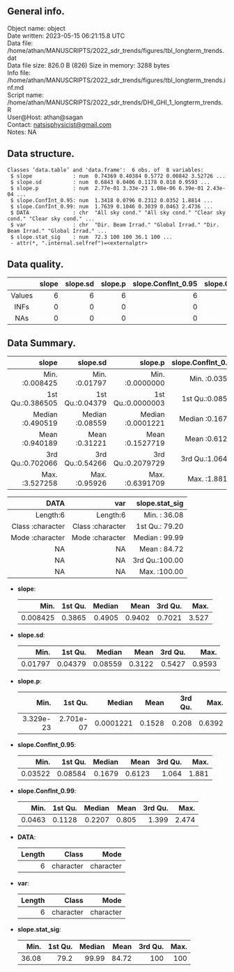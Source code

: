 <!-- This is a markdown file. -->


 General info.
---------------

Object name:    object      
Date written:   2023-05-15 06:21:15.8 UTC  
Data file:      /home/athan/MANUSCRIPTS/2022_sdr_trends/figures/tbl_longterm_trends.dat      
Data file size: 826.0 B (826) 
Size in memory: 3288 bytes      
Info file:      /home/athan/MANUSCRIPTS/2022_sdr_trends/figures/tbl_longterm_trends.inf.md      
Script name:    /home/athan/MANUSCRIPTS/2022_sdr_trends/DHI_GHI_1_longterm_trends.R      
User@Host:      athan@sagan   
Contact:        <natsisphysicist@gmail.com>      
Notes:          NA      


 Data structure.
-----------------

```
Classes ‘data.table’ and 'data.frame':	6 obs. of  8 variables:
 $ slope             : num  0.74369 0.40384 0.5772 0.00842 3.52726 ...
 $ slope.sd          : num  0.6843 0.0406 0.1178 0.018 0.9593 ...
 $ slope.p           : num  2.77e-01 3.33e-23 1.08e-06 6.39e-01 2.43e-04 ...
 $ slope.ConfInt_0.95: num  1.3418 0.0796 0.2312 0.0352 1.8814 ...
 $ slope.ConfInt_0.99: num  1.7639 0.1046 0.3039 0.0463 2.4736 ...
 $ DATA              : chr  "All sky cond." "All sky cond." "Clear sky cond." "Clear sky cond." ...
 $ var               : chr  "Dir. Beam Irrad." "Global Irrad." "Dir. Beam Irrad." "Global Irrad." ...
 $ slope.stat_sig    : num  72.3 100 100 36.1 100 ...
 - attr(*, ".internal.selfref")=<externalptr> 
```


 Data quality.
---------------

| &nbsp; | slope | slope.sd | slope.p | slope.ConfInt_0.95 | slope.ConfInt_0.99 | DATA | var | slope.stat_sig |
|:------:|------:|---------:|--------:|-------------------:|-------------------:|-----:|----:|---------------:|
| Values |     6 |        6 |       6 |                  6 |                  6 |    0 |   0 |              6 |
|  INFs  |     0 |        0 |       0 |                  0 |                  0 |    0 |   0 |              0 |
|  NAs   |     0 |        0 |       0 |                  0 |                  0 |    0 |   0 |              0 |


 Data Summary.
---------------

|            slope |        slope.sd |           slope.p | slope.ConfInt_0.95 | slope.ConfInt_0.99 |
|-----------------:|----------------:|------------------:|-------------------:|-------------------:|
| Min.   :0.008425 | Min.   :0.01797 | Min.   :0.0000000 |    Min.   :0.03522 |     Min.   :0.0463 |
| 1st Qu.:0.386505 | 1st Qu.:0.04379 | 1st Qu.:0.0000003 |    1st Qu.:0.08584 |     1st Qu.:0.1128 |
| Median :0.490519 | Median :0.08559 | Median :0.0001221 |    Median :0.16786 |     Median :0.2207 |
| Mean   :0.940189 | Mean   :0.31221 | Mean   :0.1527719 |    Mean   :0.61229 |     Mean   :0.8050 |
| 3rd Qu.:0.702066 | 3rd Qu.:0.54266 | 3rd Qu.:0.2079729 |    3rd Qu.:1.06414 |     3rd Qu.:1.3989 |
| Max.   :3.527258 | Max.   :0.95926 | Max.   :0.6391709 |    Max.   :1.88141 |     Max.   :2.4736 |

 

|             DATA |              var | slope.stat_sig |
|-----------------:|-----------------:|---------------:|
|         Length:6 |         Length:6 | Min.   : 36.08 |
| Class :character | Class :character | 1st Qu.: 79.20 |
| Mode  :character | Mode  :character | Median : 99.99 |
|               NA |               NA | Mean   : 84.72 |
|               NA |               NA | 3rd Qu.:100.00 |
|               NA |               NA | Max.   :100.00 |



  * **slope**:


    |     Min. | 1st Qu. | Median |   Mean | 3rd Qu. |  Max. |
    |---------:|--------:|-------:|-------:|--------:|------:|
    | 0.008425 |  0.3865 | 0.4905 | 0.9402 |  0.7021 | 3.527 |

  * **slope.sd**:


    |    Min. | 1st Qu. |  Median |   Mean | 3rd Qu. |   Max. |
    |--------:|--------:|--------:|-------:|--------:|-------:|
    | 0.01797 | 0.04379 | 0.08559 | 0.3122 |  0.5427 | 0.9593 |

  * **slope.p**:


    |      Min. |   1st Qu. |    Median |   Mean | 3rd Qu. |   Max. |
    |----------:|----------:|----------:|-------:|--------:|-------:|
    | 3.329e-23 | 2.701e-07 | 0.0001221 | 0.1528 |   0.208 | 0.6392 |

  * **slope.ConfInt_0.95**:


    |    Min. | 1st Qu. | Median |   Mean | 3rd Qu. |  Max. |
    |--------:|--------:|-------:|-------:|--------:|------:|
    | 0.03522 | 0.08584 | 0.1679 | 0.6123 |   1.064 | 1.881 |

  * **slope.ConfInt_0.99**:


    |   Min. | 1st Qu. | Median |  Mean | 3rd Qu. |  Max. |
    |-------:|--------:|-------:|------:|--------:|------:|
    | 0.0463 |  0.1128 | 0.2207 | 0.805 |   1.399 | 2.474 |

  * **DATA**:


    | Length |     Class |      Mode |
    |-------:|----------:|----------:|
    |      6 | character | character |

  * **var**:


    | Length |     Class |      Mode |
    |-------:|----------:|----------:|
    |      6 | character | character |

  * **slope.stat_sig**:


    |  Min. | 1st Qu. | Median |  Mean | 3rd Qu. | Max. |
    |------:|--------:|-------:|------:|--------:|-----:|
    | 36.08 |    79.2 |  99.99 | 84.72 |     100 |  100 |


<!-- end of list -->


